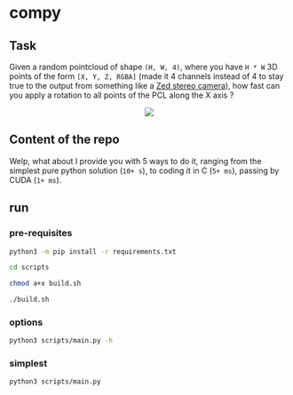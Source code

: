 # compy

## Task

Given a random pointcloud of shape `(H, W, 4)`, where you have `H * W` 3D points of the form `[X, Y, Z, RGBA]` (made it 4 channels instead of 4 to stay true to the output from something like a [Zed stereo camera](https://www.stereolabs.com/products/zed-x)), how fast can you apply a rotation to all points of the PCL along the X axis ?

<p align="center">
  <img src="imgs/rot.png">
</p>


## Content of the repo

Welp, what about I provide you with 5 ways to do it, ranging from the simplest pure python solution (`10+ s`), to coding it in C (`5+ ms`), passing by CUDA (`1+ ms`).

## run

### pre-requisites

```bash
python3 -m pip install -r requirements.txt

cd scripts

chmod a+x build.sh

./build.sh
```

### options

```bash
python3 scripts/main.py -h
```

### simplest

```bash
python3 scripts/main.py
```

